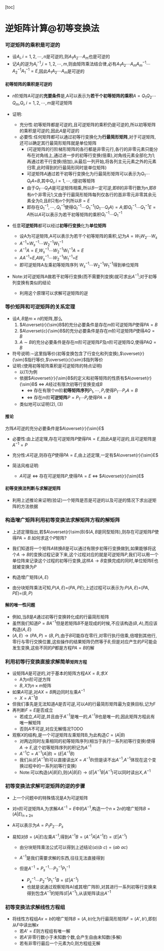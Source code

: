 [toc]



# 逆矩阵计算@初等变换法

### 可逆矩阵的乘积是可逆的

- 设$A_i,i=1,2,\cdots,n$是可逆的,则$A_1A_2\cdots{A_m}$也是可逆的
- 记$A_{i}$的逆为$A_{i}^{-1}$,$i=1,2,\cdots,m$,则由矩阵乘法结合律,必有$A_{1}A_{2}\cdots{A_m}A_{m}^{-1}\cdots{A_2}^{-1}A_1^{-1}=E$,因此$A_1A_2\cdots{A_m}$是可逆的

#### 初等矩阵的乘积是可逆的

- $n$阶矩阵A可逆的**充要条件**是,A可以表示为**若干个初等矩阵的乘积**$A=Q_1Q_2\cdots{Q_m}$,$Q_i,i=1,2,\cdots,m$是可逆矩阵

- 证明:

  - 充分性:初等矩阵都是可逆的,且可逆矩阵的乘积仍是可逆的,所以初等矩阵的乘积是可逆的,因此$A$是可逆的
  - 必要性:任何矩阵都可以通过初等行变换化为**行最简形矩阵**,对于可逆矩阵,还可以确定其行最简形矩阵就是单位矩阵
    - (可逆矩阵的行阶梯形矩阵的各行都是非零元行,各行的非零元素只能分布在对角线上,通过进一步的初等行变换(倍乘),对角线元素全部化为1;再通过若干行变换(倍加),从最后一列开始,将各列主元元素之外的元素归零,此时得到的行最简形同时是单位矩阵)
    - 可逆矩阵$A$通过若干初等行变换化为行最简形矩阵可以表示为$Q_1\cdots{Q_t}A$=$B$,其中$Q_i,i=1,\cdots,t$是初等矩阵
    - 由于$Q_1\cdots{Q_t}A$是可逆矩阵相乘,所以$B$一定可逆,即$B$的非零行数为$n$,即$B$有$n$个非零元1;又由于行最简形矩阵每列仅各行的首非零元非零其余元素全为0,且$B$只有$n$个列所以$B=E$
    - 即存在$Q_1^{-1},\cdots,{Q_{t}}^{-1}$使得$Q_t^{-1}\cdots{Q_1^{-1}}(Q_1\cdots{Q_t}A)=A$;即$Q_t^{-1}\cdots{Q_1^{-1}}E=A$所以$A$可以表示为若干初等矩阵的乘积$Q_t^{-1}\cdots{Q_1^{-1}}$

- 任意**可逆矩阵**都可以经过**初等行变换**化为**单位矩阵**

  - 设A为可逆矩阵,A可以表示为若干个初等矩阵的乘积,记为$A=W_1W_2\cdots W_{s}$
  - $A^{-1}$=$W_s^{-1}\cdots{W_{2}^{-1}W_{1}^{-1}}$
  - $A^{-1}A=E$,$W_s^{-1}\cdots{W_{2}^{-1}W_{1}^{-1}}A=E$
  - $AA^{-1}$=$E$,$AW_s^{-1}\cdots{W_{2}^{-1}W_{1}^{-1}}$=$E$
  - 即可逆矩阵A左乘初等矩阵序列 $W_s^{-1}\cdots{W_{2}^{-1}W_{1}^{-1}}$得到单位矩阵

- Note:对可逆矩阵A做若干初等行变换(而不需要列变换)就可求出$A^{-1}$;对于初等列变换有类似的结论

  - 利用这个原理可以求解可逆矩阵的逆

  

### 等价矩阵和可逆矩阵的关系定理

- 设$A,B$是$m\times{n}$的矩阵,那么
  1. $A\overset{r}{\sim}B$的充分必要条件是存在$m$阶可逆矩阵$P$使得$PA=B$
  2. $A\overset{c}{\sim}B$的充分必要条件是存在$m$阶可逆矩阵$P$使得$AQ=B$
  3. $A\sim{B}$的充分必要条件是存在$m$阶可逆矩阵$P$及$n$阶可逆矩阵$Q$,使得$PAQ=B$
- 符号说明:$\sim$这里指等价(初等变换包含了行变化和列变换),$\overset{r}{\sim}$指行等价,$\overset{c}{\sim}$指列等价
- 证明:(使用初等矩阵乘积是可逆矩阵的特点证明)
  - 以(1)为例
  - 依据$A\overset{r}{\sim}B$的定义和初等矩阵的性质有$A\overset{r}{\sim}B$ $\Leftrightarrow$ $A$经过有限次初等行变换变成$B$
    - $\Leftrightarrow$ 存在有限个$m$阶**初等矩阵序列**$P_1,\cdots,P_{r}$使得$P_1\cdots{P_r}A=B$
    - $\Leftrightarrow$ 存在$m$阶**可逆矩阵**$P=P_1\cdots{P_r}$使得$PA=B$
  - 类似地可以证明$(2),(3)$

#### 推论

方阵$A$可逆的充分必要条件是$A\overset{r}{\sim}E$

- 必要性:由上述定理,存在可逆矩阵$P$使得$PA=E$,因此$A$是可逆的,且可逆矩阵是$A^{-1}=P$
- 充分性:$A$可逆,则存在$P$使得$PA=E$,由上述定理,一定有$A\overset{r}{\sim}E$

- 简洁风格证明:
  - $A$可逆 $\Leftrightarrow$ 存在可逆矩阵$P$,使得$PA=E$ $\Leftrightarrow$ $A\overset{r}{\sim}E$

#### 初等变换法判断与求解逆矩阵

- 利用上述推论来证明(验证)一个矩阵是否是可逆的以及可逆的情况下求出逆矩阵的方法依据

### 构造增广矩阵利用初等变换法求解矩阵方程的解矩阵

- 上述定理指出,若$A\overset{r}\sim{B}$($A,B$是同型矩阵),则存在可逆矩阵$P$使得$PA=B$.如何求这个$P$矩阵?

- 我们知道将一个矩阵$A$转换$B$是可以通过有限步初等行变换做到,如果能够将这个$A\to{B}$的变换过程记录下来,这个过程对应的就是可逆矩阵$P$,我们可以用一个单位阵来记录这个过程的初等行变换,这样$A\to{B}$变换完成的同时,单位矩阵E也就被变换为$P$

- 构造增广矩阵$(A,E)$

- 由分块矩阵乘法可知,$P(A,E)$=$(PA,PE)$;上述过程可以表示为:$P(A,E)$=$(PA,PE)$=$(B,P)$

  

#### 解的唯一性问题

- 例如,当$B$是$A$通过初等行变换转化成的行最简形矩阵
- 虽然我们知道$P=B{A^{-1}}$但是若矩阵$B$不是现成的时候,不应该构造$(B,A)$,而应该构造$(A,E)$
- $(A,E)\to(PA,P)=(B,P)$,由于$B$可能存在零行,对零行执行倍乘,倍增到其他行,零行与零行交换位置,这些操作的结果矩阵仍然等于$B$,但是对应产生的$P$可能会发生变换,这些不同的$P$都是方程$PA=B$的解



### 利用初等行变换直接求解简单`矩阵方程`

- 设矩阵$A$是可逆的,对于基本的矩阵方程$AX=B$,求$X$
  - A为$n$阶可逆方阵
  - $B,X$为$n\times{m}$矩阵
- 如果$A$可逆,对$AX=B$两边同时左乘$A^{-1}$
  - $X=A^{-1}B$
- 但我们事先是无法知道$A$是否可逆,可以$A$的行最简形矩阵最为变换目标,记为F
- 再判断$F=E$是否成立
  - 若成立,$A$可逆,并且由于$A^{-1}$是唯一的,$A^{-1}B$也是唯一的,因此矩阵方程此有唯一解矩阵
  - 否则$A$不可逆,对应无解情况TODO
- 观察$X$的结构,是一个可逆矩阵左乘矩阵B,为此构造$C=(A|B)$
  - 对两边同时左乘相同的初等矩阵序列(相当于执行一系列初等行变换)使得$A\to{E}$,这个初等矩阵序列的积记为$A^{-1}$
  - $A^{-1}C=A^{-1}(A|B)=(E|A^{-1}B)$
  - 我们从$(E|A^{-1}B)$可以直接读出$X=A^{-1}B$(但是读不出$A^{-1}$,$A^{-1}$体现在这个变换过程中的一系列初等行变换)
  - Note:可以构造$(A|B|E)$,则$(A|B|E)\to{(E|A^{-1}B|A^{-1})}$可以同时读出$X,A^{-1}$

### 初等变换法求解可逆矩阵的逆的步骤

- 上一个问题中的特殊情况是$A$为可逆矩阵

- 对n阶可逆矩阵A,为求解$AA^{-1}=E$中的$A^{-1}$,构造一个$n\times{2n}$的增广矩阵$B=(A|E)_{n\times{2n}}$

- A可以表示为$A=P_{1}P_2\cdots{P_s}$

- 易知对$B=(A|E)$左乘$A^{-1}$,得到$A^{-1}B=(A^{-1}A|A^{-1}E)=(E|A^{-1})$

  - 由分块矩阵乘法公式可以得到上述结论$(a)(b\ c)=(ab\ ac)$

  - $A^{-1}$是我们需要求解的东西,往往无法直接得到
  - 但是$A^{-1}=P_s^{-1}\cdots{P_2^{-1}P_1^{-1}}$
    - $P_s^{-1}\cdots{P_2^{-1}P_1^{-1}}B=(E|A^{-1})$
    - 也就是说通过观察矩阵A(或其增广阵B),对其进行一系列初等行变换来得到包含$A^{-1}$的矩阵$(E|A^{-1})$,从该矩阵读出$A^{-1}$

### 初等变换法求解线性方程组

- 将线性方程组$Ax=b$的增广矩阵$B=(A,b)$化为行最简形矩阵$F=(A',b')$,即刻从$F$中读出解$x$
  - 若$A'=E$则方程组有唯一解
  - 若$A'$非零行数小于未知数个数,会产生自由未知数(多解)
  - 若有非零行最后一个元素为0,则方程组无解


